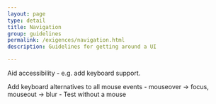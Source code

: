 ```yaml
---
layout: page
type: detail
title: Navigation
group: guidelines
permalink: /exigences/navigation.html
description: Guidelines for getting around a UI

---
```


Aid accessibility - e.g. add keyboard support.

Add keyboard alternatives to all mouse events - mouseover -> focus, mouseout -> blur - Test without a mouse